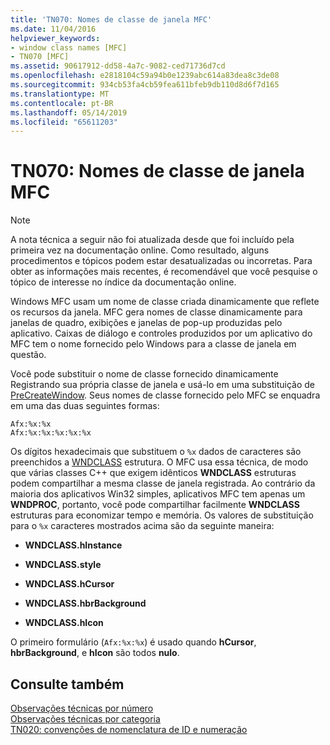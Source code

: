 ```yaml
---
title: 'TN070: Nomes de classe de janela MFC'
ms.date: 11/04/2016
helpviewer_keywords:
- window class names [MFC]
- TN070 [MFC]
ms.assetid: 90617912-dd58-4a7c-9082-ced71736d7cd
ms.openlocfilehash: e2818104c59a94b0e1239abc614a83dea8c3de08
ms.sourcegitcommit: 934cb53fa4cb59fea611bfeb9db110d8d6f7d165
ms.translationtype: MT
ms.contentlocale: pt-BR
ms.lasthandoff: 05/14/2019
ms.locfileid: "65611203"
---
```

# <a name="tn070-mfc-window-class-names"></a>TN070: Nomes de classe de janela MFC

> [!NOTE]
>  A nota técnica a seguir não foi atualizada desde que foi incluído pela primeira vez na documentação online. Como resultado, alguns procedimentos e tópicos podem estar desatualizadas ou incorretas. Para obter as informações mais recentes, é recomendável que você pesquise o tópico de interesse no índice da documentação online.

Windows MFC usam um nome de classe criada dinamicamente que reflete os recursos da janela. MFC gera nomes de classe dinamicamente para janelas de quadro, exibições e janelas de pop-up produzidas pelo aplicativo. Caixas de diálogo e controles produzidos por um aplicativo do MFC tem o nome fornecido pelo Windows para a classe de janela em questão.

Você pode substituir o nome de classe fornecido dinamicamente Registrando sua própria classe de janela e usá-lo em uma substituição de [PreCreateWindow](../mfc/reference/cwnd-class.md#precreatewindow). Seus nomes de classe fornecido pelo MFC se enquadra em uma das duas seguintes formas:

```
Afx:%x:%x
Afx:%x:%x:%x:%x:%x
```

Os dígitos hexadecimais que substituem o `%x` dados de caracteres são preenchidos a [WNDCLASS](/windows/desktop/api/winuser/ns-winuser-tagwndclassa) estrutura. O MFC usa essa técnica, de modo que várias classes C++ que exigem idênticos **WNDCLASS** estruturas podem compartilhar a mesma classe de janela registrada. Ao contrário da maioria dos aplicativos Win32 simples, aplicativos MFC tem apenas um **WNDPROC**, portanto, você pode compartilhar facilmente **WNDCLASS** estruturas para economizar tempo e memória. Os valores de substituição para o `%x` caracteres mostrados acima são da seguinte maneira:

- **WNDCLASS.hInstance**

- **WNDCLASS.style**

- **WNDCLASS.hCursor**

- **WNDCLASS.hbrBackground**

- **WNDCLASS.hIcon**

O primeiro formulário (`Afx:%x:%x`) é usado quando **hCursor**, **hbrBackground**, e **hIcon** são todos **nulo**.

## <a name="see-also"></a>Consulte também

[Observações técnicas por número](../mfc/technical-notes-by-number.md)<br/>
[Observações técnicas por categoria](../mfc/technical-notes-by-category.md)<br/>
[TN020: convenções de nomenclatura de ID e numeração](../mfc/tn020-id-naming-and-numbering-conventions.md)
